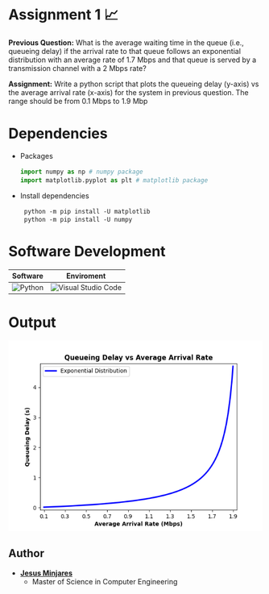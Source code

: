 # Assignment 1 :chart_with_upwards_trend:

**Previous Question:** What is the average waiting time in the queue (i.e., queueing delay) if the arrival rate to 
that queue follows an exponential distribution with an average rate of 1.7 Mbps and that 
queue is served by a transmission channel with a 2 Mbps rate?

**Assignment:** Write a python script that plots the queueing delay (y-axis) vs the average arrival rate (x-axis) for the system in previous question. The range should be from 0.1 Mbps to 1.9 Mbp

# Dependencies
* Packages
    ```python
    import numpy as np # numpy package
    import matplotlib.pyplot as plt # matplotlib package
    ```
* Install dependencies
   ```
    python -m pip install -U matplotlib
    python -m pip install -U numpy
   ```
# Software Development
| Software | Enviroment |
| :---:    | :--:       |
| ![Python](https://img.shields.io/badge/Code-Python-informational?style=flat&logo=Python&color=3670A0&logoColor=ffdd54) | ![Visual Studio Code](https://img.shields.io/badge/Visual_Studio_Code-0078D4?style=flat&logo=visual%20studio%20code&logoColor=white) |

# Output
<img src="image/plot.png">

## Author
* [**Jesus Minjares**](https:/github.com/jminjares4)
  * Master of Science in Computer Engineering